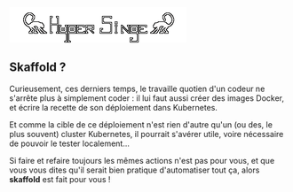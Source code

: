 ![Hyper Singe](assets/hyper-singe.png)

## Skaffold ?

Curieusement, ces derniers temps, le travaille quotien d'un codeur ne s'arrête plus à simplement coder : il lui faut aussi créer des images Docker, et écrire la recette de son déploiement dans Kubernetes.

Et comme la cible de ce déploiement n'est rien d'autre qu'un (ou des, le plus souvent) cluster Kubernetes, il pourrait s'avérer utile, voire nécessaire de pouvoir le tester localement...

Si faire et refaire toujours les mêmes actions n'est pas pour vous, et que vous vous dites qu'il serait bien pratique d'automatiser tout ça, alors **skaffold** est fait pour vous !